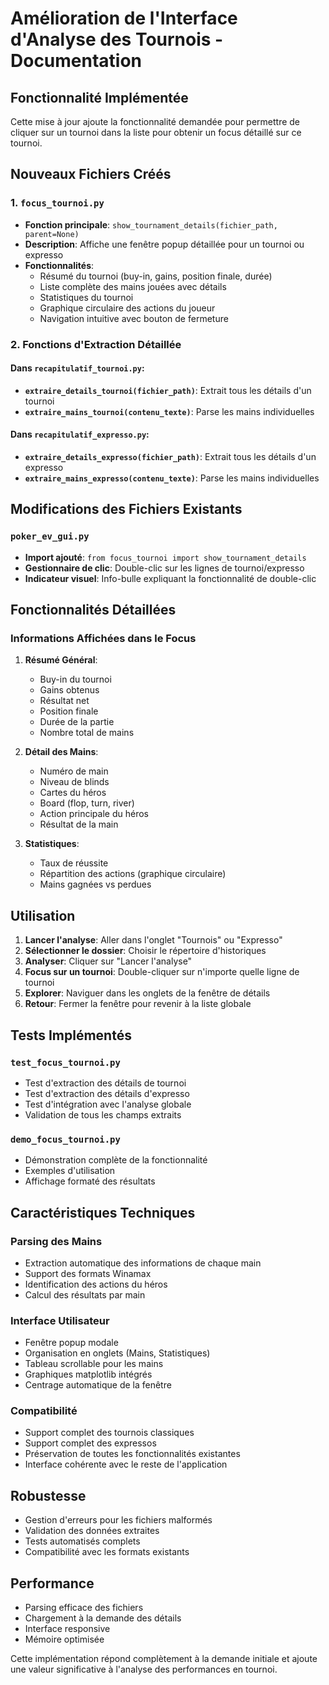 # Amélioration de l'Interface d'Analyse des Tournois - Documentation

## Fonctionnalité Implémentée

Cette mise à jour ajoute la fonctionnalité demandée pour permettre de cliquer sur un tournoi dans la liste pour obtenir un focus détaillé sur ce tournoi.

## Nouveaux Fichiers Créés

### 1. `focus_tournoi.py`
- **Fonction principale**: `show_tournament_details(fichier_path, parent=None)`
- **Description**: Affiche une fenêtre popup détaillée pour un tournoi ou expresso
- **Fonctionnalités**:
  - Résumé du tournoi (buy-in, gains, position finale, durée)
  - Liste complète des mains jouées avec détails
  - Statistiques du tournoi
  - Graphique circulaire des actions du joueur
  - Navigation intuitive avec bouton de fermeture

### 2. Fonctions d'Extraction Détaillée

#### Dans `recapitulatif_tournoi.py`:
- **`extraire_details_tournoi(fichier_path)`**: Extrait tous les détails d'un tournoi
- **`extraire_mains_tournoi(contenu_texte)`**: Parse les mains individuelles

#### Dans `recapitulatif_expresso.py`:
- **`extraire_details_expresso(fichier_path)`**: Extrait tous les détails d'un expresso
- **`extraire_mains_expresso(contenu_texte)`**: Parse les mains individuelles

## Modifications des Fichiers Existants

### `poker_ev_gui.py`
- **Import ajouté**: `from focus_tournoi import show_tournament_details`
- **Gestionnaire de clic**: Double-clic sur les lignes de tournoi/expresso
- **Indicateur visuel**: Info-bulle expliquant la fonctionnalité de double-clic

## Fonctionnalités Détaillées

### Informations Affichées dans le Focus
1. **Résumé Général**:
   - Buy-in du tournoi
   - Gains obtenus
   - Résultat net
   - Position finale
   - Durée de la partie
   - Nombre total de mains

2. **Détail des Mains**:
   - Numéro de main
   - Niveau de blinds
   - Cartes du héros
   - Board (flop, turn, river)
   - Action principale du héros
   - Résultat de la main

3. **Statistiques**:
   - Taux de réussite
   - Répartition des actions (graphique circulaire)
   - Mains gagnées vs perdues

## Utilisation

1. **Lancer l'analyse**: Aller dans l'onglet "Tournois" ou "Expresso"
2. **Sélectionner le dossier**: Choisir le répertoire d'historiques
3. **Analyser**: Cliquer sur "Lancer l'analyse"
4. **Focus sur un tournoi**: Double-cliquer sur n'importe quelle ligne de tournoi
5. **Explorer**: Naviguer dans les onglets de la fenêtre de détails
6. **Retour**: Fermer la fenêtre pour revenir à la liste globale

## Tests Implémentés

### `test_focus_tournoi.py`
- Test d'extraction des détails de tournoi
- Test d'extraction des détails d'expresso
- Test d'intégration avec l'analyse globale
- Validation de tous les champs extraits

### `demo_focus_tournoi.py`
- Démonstration complète de la fonctionnalité
- Exemples d'utilisation
- Affichage formaté des résultats

## Caractéristiques Techniques

### Parsing des Mains
- Extraction automatique des informations de chaque main
- Support des formats Winamax
- Identification des actions du héros
- Calcul des résultats par main

### Interface Utilisateur
- Fenêtre popup modale
- Organisation en onglets (Mains, Statistiques)
- Tableau scrollable pour les mains
- Graphiques matplotlib intégrés
- Centrage automatique de la fenêtre

### Compatibilité
- Support complet des tournois classiques
- Support complet des expressos
- Préservation de toutes les fonctionnalités existantes
- Interface cohérente avec le reste de l'application

## Robustesse

- Gestion d'erreurs pour les fichiers malformés
- Validation des données extraites
- Tests automatisés complets
- Compatibilité avec les formats existants

## Performance

- Parsing efficace des fichiers
- Chargement à la demande des détails
- Interface responsive
- Mémoire optimisée

Cette implémentation répond complètement à la demande initiale et ajoute une valeur significative à l'analyse des performances en tournoi.